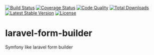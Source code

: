 [![Build Status](https://img.shields.io/travis/kristijanhusak/laravel-form-builder/master.svg?style=flat)](https://travis-ci.org/kristijanhusak/laravel-form-builder)
[![Coverage Status](https://scrutinizer-ci.com/g/kristijanhusak/laravel-form-builder/badges/coverage.png?b=master)](https://scrutinizer-ci.com/g/kristijanhusak/laravel-form-builder/?branch=master)
[![Code Quality](https://scrutinizer-ci.com/g/kristijanhusak/laravel-form-builder/badges/quality-score.png?b=master)](https://scrutinizer-ci.com/g/kristijanhusak/laravel-form-builder/?branch=master)
[![Total Downloads](https://img.shields.io/packagist/dt/kris/laravel-form-builder.svg?style=flat)](https://packagist.org/packages/kris/laravel-form-builder)
[![Latest Stable Version](https://img.shields.io/packagist/v/kris/laravel-form-builder.svg?style=flat)](https://packagist.org/packages/kris/laravel-form-builder)
[![License](https://img.shields.io/badge/license-MIT-brightgreen.svg?style=flat)](LICENSE)

laravel-form-builder
====================

Symfony like laravel form builder

